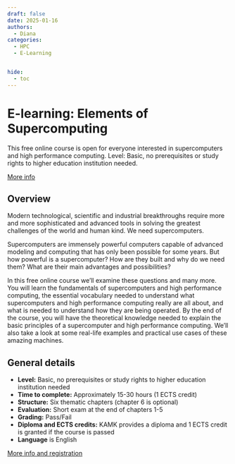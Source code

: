 ```yaml
---
draft: false
date: 2025-01-16
authors:
  - Diana
categories:
  - HPC
  - E-Learning


hide:
  - toc
---
```


# E-learning: Elements of Supercomputing

This free online course is open for everyone interested in supercomputers and high performance computing. Level: Basic, no prerequisites or study rights to higher education institution needed. 

[More info](https://csc.fi/en/training-calendar/elements-of-supercomputing/)

<!-- more -->

## Overview

Modern technological, scientific and industrial breakthroughs require more and more sophisticated and advanced tools in solving the greatest challenges of the world and human kind. We need supercomputers.

Supercomputers are immensely powerful computers capable of advanced modeling and computing that has only been possible for some years. But how powerful is a supercomputer? How are they built and why do we need them? What are their main advantages and possibilities?

In this free online course we’ll examine these questions and many more. You will learn the fundamentals of supercomputers and high performance computing, the essential vocabulary needed to understand what supercomputers and high performance computing really are all about, and what is needed to understand how they are being operated. By the end of the course, you will have the theoretical knowledge needed to explain the basic principles of a supercomputer and high performance computing. We’ll also take a look at some real-life examples and practical use cases of these amazing machines.

## General details

* __Level:__ Basic, no prerequisites or study rights to higher education institution needed
* __Time to complete:__ Approximately 15-30 hours (1 ECTS credit)
* __Structure:__ Six thematic chapters (chapter 6 is optional)
* __Evaluation:__ Short exam at the end of chapters 1-5
* __Grading:__ Pass/Fail
* __Diploma and ECTS credits:__ KAMK provides a diploma and 1 ECTS credit is granted if the course is passed
* __Language__ is English

[More info and registration](https://csc.fi/en/training-calendar/elements-of-supercomputing/)